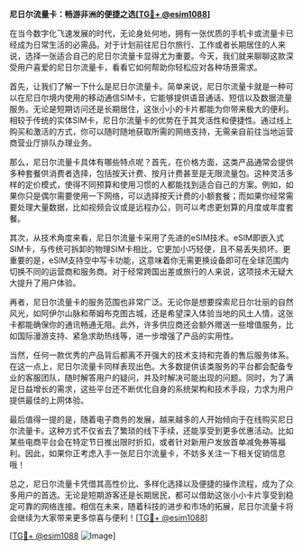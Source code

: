 **尼日尔流量卡：畅游非洲的便捷之选[[TG💪+ @esim1088](https://t.me/s/esim1088)]**

在当今数字化飞速发展的时代，无论身处何地，拥有一张优质的手机卡或流量卡已经成为日常生活的必需品。对于计划前往尼日尔旅行、工作或者长期居住的人来说，选择一张适合自己的尼日尔流量卡显得尤为重要。今天，我们就来聊聊这款深受用户喜爱的尼日尔流量卡，看看它如何帮助你轻松应对各种场景需求。

首先，让我们了解一下什么是尼日尔流量卡。简单来说，尼日尔流量卡就是一种可以在尼日尔境内使用的移动通信SIM卡，它能够提供语音通话、短信以及数据流量服务。无论是短期访问还是长期居住，这张小小的卡片都能为你带来极大的便利。相较于传统的实体SIM卡，尼日尔流量卡的优势在于其灵活性和便捷性。通过线上购买和激活的方式，你可以随时随地获取所需的网络支持，无需亲自前往当地运营商营业厅排队办理业务。

那么，尼日尔流量卡具体有哪些特点呢？首先，在价格方面，这类产品通常会提供多种套餐供消费者选择，包括按天计费、按月计费甚至是无限流量包。这种灵活多样的定价模式，使得不同预算和使用习惯的人都能找到适合自己的方案。例如，如果你只是偶尔需要使用一下网络，可以选择按天计费的小额套餐；而如果你经常需要处理大量数据，比如视频会议或是远程办公，则可以考虑更划算的月度或年度套餐。

其次，从技术角度来看，尼日尔流量卡采用了先进的eSIM技术。eSIM即嵌入式SIM卡，与传统可拆卸的物理SIM卡相比，它更加小巧轻便，且不易丢失损坏。更重要的是，eSIM支持空中写卡功能，这意味着你无需更换设备即可在全球范围内切换不同的运营商和服务商。对于经常跨国出差或旅行的人来说，这项技术无疑大大提升了用户体验。

再者，尼日尔流量卡的服务范围也非常广泛。无论你是想要探索尼日尔壮丽的自然风光，如阿伊尔山脉和蒂姆布克图古城，还是希望深入体验当地的风土人情，这张卡都能确保你的通讯畅通无阻。此外，许多供应商还会额外赠送一些增值服务，比如国际漫游支持、紧急求助热线等，进一步增强了产品的实用性。

当然，任何一款优秀的产品背后都离不开强大的技术支持和完善的售后服务体系。在这一点上，尼日尔流量卡同样表现出色。大多数提供该类服务的平台都会配备专业的客服团队，随时解答用户的疑问，并及时解决可能出现的问题。同时，为了满足日益增长的需求，这些平台还不断优化自身的系统架构和技术手段，力求为用户提供最佳的上网体验。

最后值得一提的是，随着电子商务的发展，越来越多的人开始倾向于在线购买尼日尔流量卡。这种方式不仅省去了繁琐的线下手续，还能享受到更多优惠活动。比如某些电商平台会在特定节日推出限时折扣，或者针对新用户发放首单减免券等福利。因此，如果你正考虑入手一张尼日尔流量卡，不妨多关注一下相关促销信息哦！

总之，尼日尔流量卡凭借其高性价比、多样化选择以及便捷的操作流程，成为了众多用户的首选。无论是短期游客还是长期居民，都可以借助这张小小卡片享受到稳定可靠的网络连接。相信在未来，随着科技的进步和市场的拓展，尼日尔流量卡将会继续为大家带来更多惊喜与便利！[[TG💪+ @esim1088](https://t.me/s/esim1088)]

[[TG💪+ @esim1088](https://t.me/s/esim1088) ![Image](https://i.postimg.cc/4NQfJmqS/Snipaste-2025-05-13-00-14-12.png)]